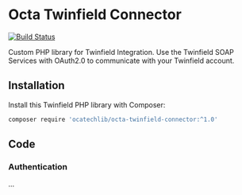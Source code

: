 # Octa Twinfield Connector 
[![Build Status](https://img.shields.io/badge/Build-alpha-orange.svg)](https://github.com/octatechlib/octa-twinfield-connector)

Custom PHP library for Twinfield Integration.
Use the Twinfield SOAP Services with OAuth2.0 to communicate with your Twinfield account.

## Installation

Install this Twinfield PHP library with Composer:

```bash
composer require 'ocatechlib/octa-twinfield-connector:^1.0'
```

## Code

### Authentication
...